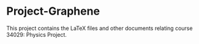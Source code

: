 # Project-Graphene
This project contains the LaTeX files and other documents relating course 34029: Physics Project.
